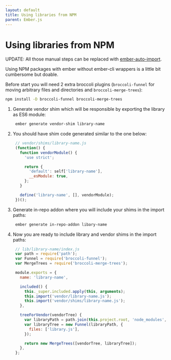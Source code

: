 ```yaml
---
layout: default
title: Using libraries from NPM
parent: Ember.js
---
```


# Using libraries from NPM

UPDATE: All those manual steps can be replaced with [ember-auto-import](https://github.com/ef4/ember-auto-import).

Using NPM packages with ember without ember-cli wrappers is a little bit cumbersome but doable.

Before start you will need 2 extra broccoli plugins (`broccoli-funnel` for moving arbitrary files and directories and `broccoli-merge-trees`):

```bash
npm install -D broccoli-funnel broccoli-merge-trees
```

1. Generate vendor shim which will be responsible by exporting the library as ES6 module:

   ```bash
    ember generate vendor-shim library-name
   ```

2. You should have shim code generated similar to the one below:

   ```javascript
    // vendor/shims/library-name.js
    (function() {
      function vendorModule() {
        'use strict';
   
        return {
          'default': self['library-name'],
          __esModule: true,
        };
      }
   
      define('library-name', [], vendorModule);
    })();
   ```

3. Generate in-repo addon where you will include your shims in the import paths:

   ```bash
    ember generate in-repo-addon libary-name
   ```

4. Now you are ready to include library and vendor shims in the import paths:

   ```javascript
    // lib/library-name/index.js
    var path = require('path');
    var Funnel = require('broccoli-funnel');
    var MergeTrees = require('broccoli-merge-trees');
   
    module.exports = {
      name: 'library-name',
   
      included() {
        this._super.included.apply(this, arguments);
        this.import('vendor/library-name.js');
        this.import('vendor/shims/library-name.js');
      },
   
      treeForVendor(vendorTree) {
        var libraryPath = path.join(this.project.root, 'node_modules', 'library');
        var libraryTree = new Funnel(libraryPath, {
          files: ['library.js'],
        });
   
        return new MergeTrees([vendorTree, libraryTree]);
      },
    };
   ```
